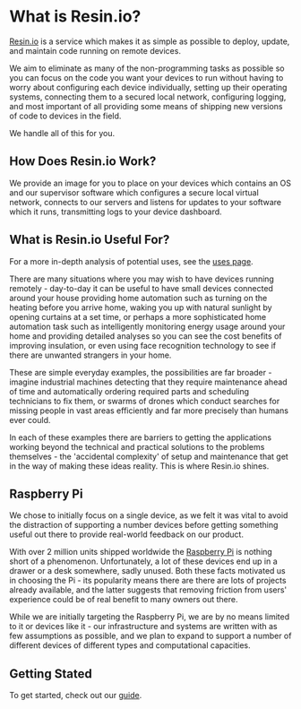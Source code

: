 
# What is Resin.io?

[Resin.io][resin] is a service which makes it as simple as possible to deploy, update, and maintain code running on remote devices.

We aim to eliminate as many of the non-programming tasks as possible so you can
focus on the code you want your devices to run without having to worry about configuring each device individually, setting up their operating systems, connecting them to a secured local network, configuring logging, and most important of all providing some means of shipping new versions of code to devices in the field.

We handle all of this for you.

## How Does Resin.io Work?

We provide an image for you to place on your devices which contains an OS and our supervisor software which configures a secure local virtual network, connects to our servers and listens for updates to your software which it runs, transmitting logs to your device dashboard.

## What is Resin.io Useful For?

For a more in-depth analysis of potential uses, see the [uses page](/pages/uses.md).

There are many situations where you may wish to have devices running remotely - day-to-day it can be useful to have small devices connected around your house providing home automation such as turning on the heating before you arrive home, waking you up with natural sunlight by opening curtains at a set time, or perhaps a more sophisticated home automation task such as intelligently monitoring energy usage around your home and providing detailed analyses so you can see the cost benefits of improving insulation, or even using face recognition technology to see if there are unwanted strangers in your home.

These are simple everyday examples, the possibilities are far broader - imagine industrial machines detecting that they require maintenance ahead of time and automatically ordering required parts and scheduling technicians to fix them, or swarms of drones which conduct searches for missing people in vast areas efficiently and far more precisely than humans ever could.

In each of these examples there are barriers to getting the applications working beyond the technical and practical solutions to the problems themselves - the 'accidental complexity' of setup and maintenance that get in the way of making these ideas reality. This is where Resin.io shines.

## Raspberry Pi

We chose to initially focus on a single device, as we felt it was vital to avoid the distraction of supporting a number devices before getting something useful out there to provide real-world feedback on our product.

With over 2 million units shipped worldwide the [Raspberry Pi][rpi] is nothing short of a phenomenon. Unfortunately, a lot of these devices end up in a drawer or a desk somewhere, sadly unused. Both these facts motivated us in choosing the Pi - its popularity means there are there are lots of projects already available, and the latter suggests that removing friction from users' experience could be of real benefit to many owners out there.

While we are initially targeting the Raspberry Pi, we are by no means limited to it or devices like it - our infrastructure and systems are written with as few assumptions as possible, and we plan to expand to support a number of different devices of different types and computational capacities.

## Getting Stated

To get started, check out our [guide][gettingStarted].

[resin]:http://resin.io
[rpi]:http://www.raspberrypi.org/

[gettingStarted]:/pages/gettingStarted.md
